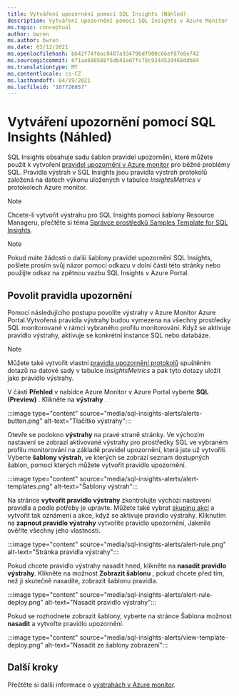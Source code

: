 ```yaml
---
title: Vytváření upozornění pomocí SQL Insights (Náhled)
description: Vytváření upozornění pomocí SQL Insights v Azure Monitor
ms.topic: conceptual
author: bwren
ms.author: bwren
ms.date: 03/12/2021
ms.openlocfilehash: bb42f74f6ac8487a93479bdf980c66ef87e8e742
ms.sourcegitcommit: 6f1aa680588f5db41ed7fc78c934452d468ddb84
ms.translationtype: MT
ms.contentlocale: cs-CZ
ms.lasthandoff: 04/19/2021
ms.locfileid: "107726857"
---
```

# <a name="create-alerts-with-sql-insights-preview"></a>Vytváření upozornění pomocí SQL Insights (Náhled)
SQL Insights obsahuje sadu šablon pravidel upozornění, které můžete použít k vytvoření [pravidel upozornění v Azure monitor](../alert/../alerts/alerts-overview.md) pro běžné problémy SQL. Pravidla výstrah v SQL Insights jsou pravidla výstrah protokolů založená na datech výkonu uložených v tabulce *InsightsMetrics* v protokolech Azure monitor.  

> [!NOTE]
> Chcete-li vytvořit výstrahu pro SQL Insights pomocí šablony Resource Manageru, přečtěte si téma [Správce prostředků Samples Template for SQL Insights](resource-manager-sql-insights.md#create-an-alert-rule-for-sql-insights).


> [!NOTE]
> Pokud máte žádosti o další šablony pravidel upozornění SQL Insights, pošlete prosím svůj názor pomocí odkazu v dolní části této stránky nebo použijte odkaz na zpětnou vazbu SQL Insights v Azure Portal.

## <a name="enable-alert-rules"></a>Povolit pravidla upozornění 
Pomocí následujícího postupu povolíte výstrahy v Azure Monitor Azure Portal.Vytvořená pravidla výstrahy budou vymezena na všechny prostředky SQL monitorované v rámci vybraného profilu monitorování.  Když se aktivuje pravidlo výstrahy, aktivuje se konkrétní instance SQL nebo databáze.

> [!NOTE]
> Můžete také vytvořit vlastní [pravidla upozornění protokolů](../alerts/alerts-log.md) spuštěním dotazů na datové sady v tabulce *InsightsMetrics* a pak tyto dotazy uložit jako pravidlo výstrahy. 

V části **Přehled** v nabídce Azure Monitor v Azure Portal vyberte **SQL (Preview)** . Klikněte na **výstrahy** .

:::image type="content" source="media/sql-insights-alerts/alerts-button.png" alt-text="Tlačítko výstrahy":::

Otevře se podokno **výstrahy** na pravé straně stránky. Ve výchozím nastavení se zobrazí aktivované výstrahy pro prostředky SQL ve vybraném profilu monitorování na základě pravidel upozornění, která jste už vytvořili. Vyberte **šablony výstrah**, ve kterých se zobrazí seznam dostupných šablon, pomocí kterých můžete vytvořit pravidlo upozornění.

:::image type="content" source="media/sql-insights-alerts/alert-templates.png" alt-text="Šablony výstrah":::

Na stránce **vytvořit pravidlo výstrahy** zkontrolujte výchozí nastavení pravidla a podle potřeby je upravte. Můžete také vybrat [skupinu akcí](../alerts/action-groups.md) a vytvořit tak oznámení a akce, když se aktivuje pravidlo výstrahy. Kliknutím na **zapnout pravidlo výstrahy** vytvoříte pravidlo upozornění, Jakmile ověříte všechny jeho vlastnosti.


:::image type="content" source="media/sql-insights-alerts/alert-rule.png" alt-text="Stránka pravidla výstrahy":::

Pokud chcete pravidlo výstrahy nasadit hned, klikněte na **nasadit pravidlo výstrahy**. Klikněte na možnost **Zobrazit šablonu** , pokud chcete před tím, než ji skutečně nasadíte, zobrazit šablonu pravidla.

:::image type="content" source="media/sql-insights-alerts/alert-rule-deploy.png" alt-text="Nasadit pravidlo výstrahy":::

Pokud se rozhodnete zobrazit šablony, vyberte na stránce Šablona možnost **nasadit** a vytvořte pravidlo upozornění.

:::image type="content" source="media/sql-insights-alerts/view-template-deploy.png" alt-text="Nasadit ze šablony zobrazení":::


## <a name="next-steps"></a>Další kroky

Přečtěte si další informace o [výstrahách v Azure monitor](../alerts/alerts-overview.md).

